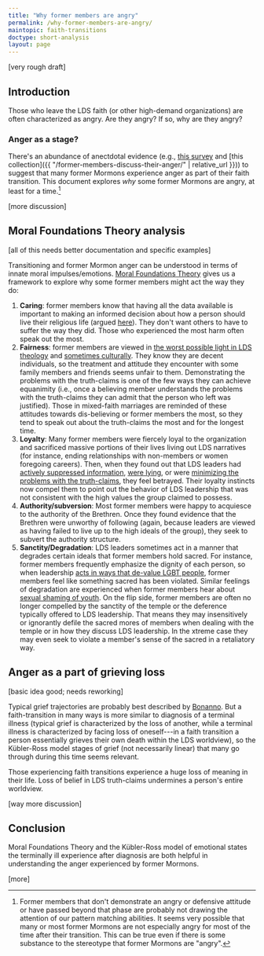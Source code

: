 ```yaml
---
title: "Why former members are angry"
permalink: /why-former-members-are-angry/
maintopic: faith-transitions
doctype: short-analysis
layout: page
---
```


[very rough draft]

## Introduction

Those who leave the LDS faith (or other high-demand organizations) are often characterized as angry.  Are they angry?  If so, why are they angry?

### Anger as a stage?

There's an abundance of anectdotal evidence (e.g., [this survey](https://www.reddit.com/r/mormonscholar/comments/9sgdvt/release_of_report_chronicles_and_presentation_on/) and [this collection]({{ "/former-members-discuss-their-anger/" | relative_url }})) to suggest that many former Mormons experience anger as part of their faith transition.  This document explores *why* some former Mormons are angry, at least for a time.[^notangry]

[more discussion]

## Moral Foundations Theory analysis

[all of this needs better documentation and specific examples]

Transitioning and former Mormon anger can be understood in terms of innate moral impulses/emotions.  [Moral Foundations Theory](https://web.archive.org/web/20181102035923/http://www-bcf.usc.edu/~jessegra/papers/GHKMIWD.inpress.MFT.AESP.pdf) gives us a framework to explore why some former members might act the way they do:

1. **Caring**: former members know that having all the data available is important to making an informed decision about how a person should live their religious life (argued [here](https://faenrandir.github.io/a_careful_examination/to-peek-behind-the-curtain/)).  They don't want others to have to suffer the way they did.  Those who experienced the most harm often speak out the most.
2. **Fairness**: former members are viewed in [the worst possible light in LDS theology](https://faenrandir.github.io/a_careful_examination/how-those-who-leave-are-viewed/) and [sometimes culturally](https://faenrandir.github.io/a_careful_examination/how-those-who-leave-are-viewed/#examples-of-how-people-are-treated-who-leave-the-church).  They know they are decent individuals, so the treatment and attitude they encounter with some family members and friends seems unfair to them.  Demonstrating the problems with the truth-claims is one of the few ways they can achieve equanimity (i.e., once a believing member understands the problems with the truth-claims they can admit that the person who left was justified).  Those in mixed-faith marriages are reminded of these attitudes towards dis-believing or former members the most, so they tend to speak out about the truth-claims the most and for the longest time.
3. **Loyalty**: Many former members were fiercely loyal to the organization and sacrificed massive portions of their lives living out LDS narratives (for instance, ending relationships with non-members or women foregoing careers).  Then, when they found out that LDS leaders had [actively suppressed information](https://faenrandir.github.io/a_careful_examination/1832-first-vision-account-suppressed/), [were lying](https://www.reddit.com/r/mormonscholar/comments/66qepx/response_to_hales_challenge_please_show_me_even/), or were [minimizing the problems with the truth-claims](https://proveallthingsholdfasttogood.wordpress.com/the-hiding-of-church-history/), they feel betrayed.  Their loyalty instincts now compel them to point out the behavior of LDS leadership that was not consistent with the high values the group claimed to possess.
4. **Authority/subversion**: Most former members were happy to acquiesce to the authority of the Brethren.  Once they found evidence that the Brethren were unworthy of following (again, because leaders are viewed as having failed to live up to the high ideals of the group), they seek to subvert the authority structure.
5. **Sanctity/Degradation**: LDS leaders sometimes act in a manner that degrades certain ideals that former members hold sacred.  For instance, former members frequently emphasize the dignity of each person, so when leadership [acts in ways that de-value LGBT people](https://mormonlgbtquestions.com/2017/03/17/what-do-we-know-of-gods-will-for-his-lgbt-children-an-examination-of-the-lds-churchs-position-on-homosexuality/), former members feel like something sacred has been violated.  Similar feelings of degradation are experienced when former members hear about [sexual shaming of youth](https://protectldschildren.org/read-the-stories-2/).  On the flip side, former members are often no longer compelled by the sanctity of the temple or the deference typically offered to LDS leadership.  That means they may insensitively or ignorantly defile the sacred mores of members when dealing with the temple or in how they discuss LDS leadership.  In the xtreme case they may even seek to violate a member's sense of the sacred in a retaliatory way.

## Anger as a part of grieving loss

[basic idea good; needs reworking]

Typical grief trajectories are probably best described by [Bonanno](https://en.wikipedia.org/wiki/George_Bonanno#Four_trajectories_of_grief_and_trauma_reactions).  But a faith-transition in many ways is more similar to diagnosis of a terminal illness (typical grief is characterized by the loss of another, while a terminal illness is characterized by facing loss of oneself---in a faith transition a person essentially grieves their own death within the LDS worldview), so the Kübler-Ross model stages of grief (not necessarily linear) that many go through during this time seems relevant.  

Those experiencing faith transitions experience a huge loss of meaning in their life.  Loss of belief in LDS truth-claims undermines a person's entire worldview.

[way more discussion]

## Conclusion

Moral Foundations Theory and the Kübler-Ross model of emotional states the terminally ill experience after diagnosis are both helpful in understanding the anger experienced by former Mormons.

[more]

[^notangry]: Former members that don't demonstrate an angry or defensive attitude or have passed beyond that phase are probably not drawing the attention of our pattern matching abilities.  It seems very possible that many or most former Mormons are not especially angry for most of the time after their transition.  This can be true even if there is some substance to the stereotype that former Mormons are "angry".

